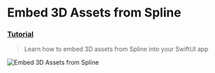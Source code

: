   # Embed 3D Assets from Spline
 ### [Tutorial](https://designcode.io/swiftui-handbook-embed-3d-assets-from-spline)
> Learn how to embed 3D assets from Spline into your SwiftUI app

![Embed 3D Assets from Spline](https://github.com/user-attachments/assets/47ded5b5-2411-4a9e-bddd-48579057850b)
 